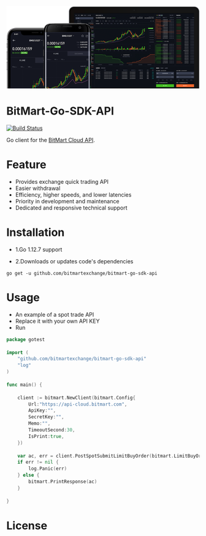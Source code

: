 [![Logo](./logo.png)](https://bitmart.com)

BitMart-Go-SDK-API
=========================
<p align="left">
    <a href='#'><img src='https://travis-ci.org/meolu/walle-web.svg?branch=master' alt="Build Status"></a>  
</p>

Go client for the [BitMart Cloud API](http://developer-pro.bitmart.com).



Feature
=========================
- Provides exchange quick trading API
- Easier withdrawal
- Efficiency, higher speeds, and lower latencies
- Priority in development and maintenance
- Dedicated and responsive technical support


Installation
=========================

* 1.Go 1.12.7 support

* 2.Downloads or updates code's dependencies
```git
go get -u github.com/bitmartexchange/bitmart-go-sdk-api
```


Usage
=========================
* An example of a spot trade API
* Replace it with your own API KEY
* Run
```go
package gotest

import (
	"github.com/bitmartexchange/bitmart-go-sdk-api"
	"log"
)

func main() {

	client := bitmart.NewClient(bitmart.Config{
		Url:"https://api-cloud.bitmart.com",
		ApiKey:"",
		SecretKey:"",
		Memo:"",
		TimeoutSecond:30,
		IsPrint:true,
	})

	var ac, err = client.PostSpotSubmitLimitBuyOrder(bitmart.LimitBuyOrder{Symbol: "BTC_USDT", Size: "8800", Price: "0.01"})
	if err != nil {
		log.Panic(err)
	} else {
		bitmart.PrintResponse(ac)
	}

}

```


License
=========================

